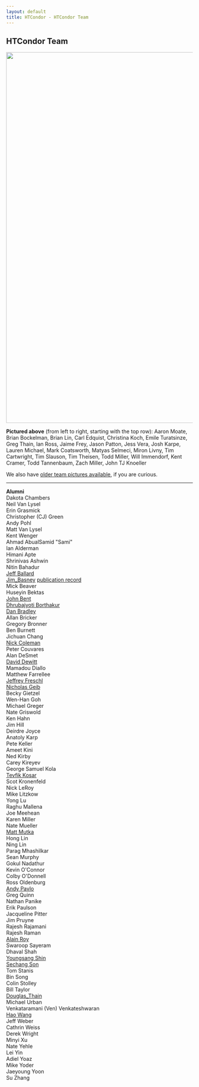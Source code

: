 ```yaml
---
layout: default
title: HTCondor - HTCondor Team
---
```


<h2>HTCondor Team</h2>

<p><img width="1000" src="{{ '/assets/images/team-2020.jpg' | relative_url}}" border="0"></p>
<p>
<b>Pictured above</b> (from left to right, starting with the top row):
Aaron Moate,
Brian Bockelman,
Brian Lin,
Carl Edquist,
Christina Koch,
Emile Turatsinze,
Greg Thain,
Ian Ross,
Jaime Frey,
Jason Patton,
Jess Vera,
Josh Karpe,
Lauren Michael,
Mark Coatsworth,
Matyas Selmeci,
Miron Livny,
Tim Cartwright,
Tim Slauson,
Tim Theisen,
Todd Miller,
Will Immendorf,
Kent Cramer,
Todd Tannenbaum,
Zach Miller,
John TJ Knoeller
</p>
<p>
  We also have <a href="old-team-pictures.html">older team pictures
  available</a>, if you are curious.
</p>

<hr>

<p>
<a name="Alumni"></a>
<b>Alumni</b><br/>
Dakota Chambers<br/>
Neil Van Lysel<br/>
Erin Grasmick<br/>
Christopher (CJ) Green<br/>
Andy Pohl<br/>
Matt Van Lysel<br/>
Kent Wenger<br/>
Ahmad AbualSamid "Sami"<br/>
Ian Alderman<br/>
Himani Apte<br/>
Shrinivas Ashwin<br/>
Nitin Bahadur<br/>
<a href="http://www.cs.wisc.edu/~ballard/">Jeff Ballard</a><br/>
<a href="http://www.ncsa.uiuc.edu/~jbasney/">Jim_Basney</a>
    <a href="http://www.ncsa.illinois.edu/People/jbasney/#pubs">publication record</a><br/>
Mick Beaver<br/>
Huseyin Bektas<br/>
<a href="http://pages.cs.wisc.edu/~johnbent/">John Bent</a><br/>
<a href="http://www.borthakur.com/dhruba_borthakur">Dhrubajyoti Borthakur</a><br/>
<a href="http://www.hep.wisc.edu/~dan/">Dan Bradley</a><br/>
Allan Bricker<br/>
Gregory Bronner<br/>
Ben Burnett<br/>
Jichuan Chang<br/>
<a href="http://cs.wvutech.edu/ncoleman/">Nick Coleman</a><br/>
Peter Couvares<br/>
Alan DeSmet<br/>
<a href="http://pages.cs.wisc.edu/~dewitt/">David Dewitt</a><br/>
Mamadou Diallo<br/>
Matthew Farrellee<br/>
<a href="http://pages.cs.wisc.edu/~jfreschl/">Jeffrey Freschl</a><br/>
<a href="http://pages.cs.wisc.edu/~njg/">Nicholas Geib</a><br/>
Becky Gietzel<br/>
Wen-Han Goh<br/>
Michael Greger<br/>
Nate Griswold<br/>
Ken Hahn<br/>
Jim Hill<br/>
Deirdre Joyce<br/>
Anatoly Karp<br/>
Pete Keller<br/>
Ameet Kini<br/>
Ned Kirby<br/>
Carey Kireyev<br/>
George Samuel Kola<br/>
<a href="http://www.cct.lsu.edu/~kosar/">Tevfik Kosar</a><br/>
Scot Kronenfeld<br/>
Nick LeRoy<br/>
Mike Litzkow<br/>
Yong Lu<br/>
Raghu Mallena<br/>
Joe Meehean<br/>
Karen Miller<br/>
Nate Mueller<br/>
<a href="https://www.cse.msu.edu/~mutka/">Matt Mutka</a><br/>
Hong Lin<br/>
Ning Lin<br/>
Parag Mhashilkar<br/>
Sean Murphy<br/>
Gokul Nadathur<br/>
Kevin O'Connor<br/>
Colby O'Donnell<br/>
Ross Oldenburg<br/>
<a href="http://www.cs.cmu.edu/~pavlo/">Andy Pavlo</a><br/>
Greg Quinn<br/>
Nathan Panike<br/>
Erik Paulson<br/>
Jacqueline Pitter<br/>
Jim Pruyne<br/>
Rajesh Rajamani<br/>
Rajesh Raman<br/>
<a href="http://www.aslag.net">Alain Roy</a><br/>
Swaroop Sayeram<br/>
Dhaval Shah<br/>
<a href="http://pages.cs.wisc.edu/~ysshin/">Youngsang Shin</a><br/> 
<a href="http://pages.cs.wisc.edu/~sschang/">Sechang Son</a><br/>
Tom Stanis<br/>
Bin Song<br/>
Colin Stolley<br/>
Bill Taylor<br/>
<a href="https://www3.nd.edu/~dthain/">Douglas_Thain</a><br/>
Michael Urban<br/>
Venkataramani (Ven) Venkateshwaran<br/>
<a href="/~hbwang">Hao Wang</a><br/> 
Jeff Weber<br/>
Cathrin Weiss<br/>
Derek Wright<br/>
Minyi Xu<br/>
Nate Yehle<br/>
Lei Yin<br/>
Adiel Yoaz<br/>
Mike Yoder<br/>
Jaeyoung Yoon<br/>
Su Zhang<br/>
</p>